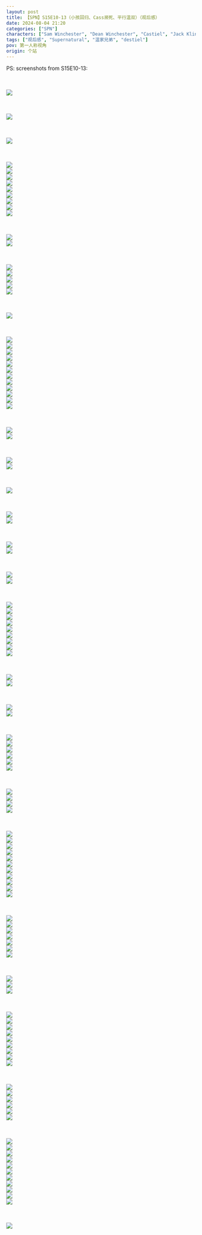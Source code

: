 ```yaml
---
layout: post
title: 【SPN】S15E10-13（小孩回归、Cass濒死、平行温双）（观后感）
date: 2024-08-04 21:20
categories: ["SPN"]
characters: ["Sam Winchester", "Dean Winchester", "Castiel", "Jack Kline"]
tags: ["观后感", "Supernatural", "温家兄弟", "destiel"]
pov: 第一人称视角
origin: 个站
---
```


PS: screenshots from S15E10-13:

<br><br>
![](https://github.com/junesirius/junesirius.github.io/tree/master/assets/images/SPN/S15/2024-08-02-SPN-1510-1.jpg)
<br>

<br><br>
![](https://github.com/junesirius/junesirius.github.io/tree/master/assets/images/SPN/S15/2024-08-02-SPN-1511-1.jpg)
<br>

<br><br>
![](https://github.com/junesirius/junesirius.github.io/tree/master/assets/images/SPN/S15/2024-08-03-SPN-1511-2.jpg)
<br>

<br><br>
![](https://github.com/junesirius/junesirius.github.io/tree/master/assets/images/SPN/S15/2024-08-03-SPN-1511-3.jpg)
<br>
![](https://github.com/junesirius/junesirius.github.io/tree/master/assets/images/SPN/S15/2024-08-03-SPN-1511-4.jpg)
<br>
![](https://github.com/junesirius/junesirius.github.io/tree/master/assets/images/SPN/S15/2024-08-03-SPN-1511-5.jpg)
<br>
![](https://github.com/junesirius/junesirius.github.io/tree/master/assets/images/SPN/S15/2024-08-03-SPN-1511-6.jpg)
<br>
![](https://github.com/junesirius/junesirius.github.io/tree/master/assets/images/SPN/S15/2024-08-03-SPN-1511-7.jpg)
<br>
![](https://github.com/junesirius/junesirius.github.io/tree/master/assets/images/SPN/S15/2024-08-03-SPN-1511-8.jpg)
<br>
![](https://github.com/junesirius/junesirius.github.io/tree/master/assets/images/SPN/S15/2024-08-03-SPN-1511-9.jpg)
<br>
![](https://github.com/junesirius/junesirius.github.io/tree/master/assets/images/SPN/S15/2024-08-03-SPN-1511-10.jpg)
<br>
![](https://github.com/junesirius/junesirius.github.io/tree/master/assets/images/SPN/S15/2024-08-03-SPN-1511-11.jpg)
<br>

<br><br>
![](https://github.com/junesirius/junesirius.github.io/tree/master/assets/images/SPN/S15/2024-08-03-SPN-1511-12.jpg)
<br>
![](https://github.com/junesirius/junesirius.github.io/tree/master/assets/images/SPN/S15/2024-08-03-SPN-1511-13.jpg)
<br>

<br><br>
![](https://github.com/junesirius/junesirius.github.io/tree/master/assets/images/SPN/S15/2024-08-03-SPN-1512-1.jpg)
<br>
![](https://github.com/junesirius/junesirius.github.io/tree/master/assets/images/SPN/S15/2024-08-03-SPN-1512-2.jpg)
<br>
![](https://github.com/junesirius/junesirius.github.io/tree/master/assets/images/SPN/S15/2024-08-03-SPN-1512-3.jpg)
<br>
![](https://github.com/junesirius/junesirius.github.io/tree/master/assets/images/SPN/S15/2024-08-03-SPN-1512-4.jpg)
<br>
![](https://github.com/junesirius/junesirius.github.io/tree/master/assets/images/SPN/S15/2024-08-03-SPN-1512-5.jpg)
<br>

<br><br>
![](https://github.com/junesirius/junesirius.github.io/tree/master/assets/images/SPN/S15/2024-08-03-SPN-1512-6.jpg)
<br>

<br><br>
![](https://github.com/junesirius/junesirius.github.io/tree/master/assets/images/SPN/S15/2024-08-03-SPN-1512-7.jpg)
<br>
![](https://github.com/junesirius/junesirius.github.io/tree/master/assets/images/SPN/S15/2024-08-03-SPN-1512-8.jpg)
<br>
![](https://github.com/junesirius/junesirius.github.io/tree/master/assets/images/SPN/S15/2024-08-03-SPN-1512-9.jpg)
<br>
![](https://github.com/junesirius/junesirius.github.io/tree/master/assets/images/SPN/S15/2024-08-03-SPN-1512-10.jpg)
<br>
![](https://github.com/junesirius/junesirius.github.io/tree/master/assets/images/SPN/S15/2024-08-03-SPN-1512-11.jpg)
<br>
![](https://github.com/junesirius/junesirius.github.io/tree/master/assets/images/SPN/S15/2024-08-03-SPN-1512-12.jpg)
<br>
![](https://github.com/junesirius/junesirius.github.io/tree/master/assets/images/SPN/S15/2024-08-03-SPN-1512-13.jpg)
<br>
![](https://github.com/junesirius/junesirius.github.io/tree/master/assets/images/SPN/S15/2024-08-03-SPN-1512-14.jpg)
<br>
![](https://github.com/junesirius/junesirius.github.io/tree/master/assets/images/SPN/S15/2024-08-03-SPN-1512-15.jpg)
<br>
![](https://github.com/junesirius/junesirius.github.io/tree/master/assets/images/SPN/S15/2024-08-03-SPN-1512-16.jpg)
<br>
![](https://github.com/junesirius/junesirius.github.io/tree/master/assets/images/SPN/S15/2024-08-03-SPN-1512-17.jpg)
<br>
![](https://github.com/junesirius/junesirius.github.io/tree/master/assets/images/SPN/S15/2024-08-03-SPN-1512-18.jpg)
<br>

<br><br>
![](https://github.com/junesirius/junesirius.github.io/tree/master/assets/images/SPN/S15/2024-08-03-SPN-1512-19.jpg)
<br>
![](https://github.com/junesirius/junesirius.github.io/tree/master/assets/images/SPN/S15/2024-08-03-SPN-1512-20.jpg)
<br>

<br><br>
![](https://github.com/junesirius/junesirius.github.io/tree/master/assets/images/SPN/S15/2024-08-03-SPN-1512-21.jpg)
<br>
![](https://github.com/junesirius/junesirius.github.io/tree/master/assets/images/SPN/S15/2024-08-03-SPN-1512-22.jpg)
<br>

<br><br>
![](https://github.com/junesirius/junesirius.github.io/tree/master/assets/images/SPN/S15/2024-08-03-SPN-1512-23.jpg)
<br>

<br><br>
![](https://github.com/junesirius/junesirius.github.io/tree/master/assets/images/SPN/S15/2024-08-03-SPN-1512-24.jpg)
<br>
![](https://github.com/junesirius/junesirius.github.io/tree/master/assets/images/SPN/S15/2024-08-03-SPN-1512-25.jpg)
<br>

<br><br>
![](https://github.com/junesirius/junesirius.github.io/tree/master/assets/images/SPN/S15/2024-08-03-SPN-1512-26.jpg)
<br>
![](https://github.com/junesirius/junesirius.github.io/tree/master/assets/images/SPN/S15/2024-08-03-SPN-1512-27.jpg)
<br>

<br><br>
![](https://github.com/junesirius/junesirius.github.io/tree/master/assets/images/SPN/S15/2024-08-03-SPN-1513-1.jpg)
<br>
![](https://github.com/junesirius/junesirius.github.io/tree/master/assets/images/SPN/S15/2024-08-04-SPN-1513-45.jpg)
<br>

<br><br>
![](https://github.com/junesirius/junesirius.github.io/tree/master/assets/images/SPN/S15/2024-08-03-SPN-1513-5.jpg)
<br>
![](https://github.com/junesirius/junesirius.github.io/tree/master/assets/images/SPN/S15/2024-08-03-SPN-1513-6.jpg)
<br>
![](https://github.com/junesirius/junesirius.github.io/tree/master/assets/images/SPN/S15/2024-08-03-SPN-1513-7.jpg)
<br>
![](https://github.com/junesirius/junesirius.github.io/tree/master/assets/images/SPN/S15/2024-08-03-SPN-1513-8.jpg)
<br>
![](https://github.com/junesirius/junesirius.github.io/tree/master/assets/images/SPN/S15/2024-08-03-SPN-1513-9.jpg)
<br>
![](https://github.com/junesirius/junesirius.github.io/tree/master/assets/images/SPN/S15/2024-08-03-SPN-1513-10.jpg)
<br>
![](https://github.com/junesirius/junesirius.github.io/tree/master/assets/images/SPN/S15/2024-08-03-SPN-1513-11.jpg)
<br>
![](https://github.com/junesirius/junesirius.github.io/tree/master/assets/images/SPN/S15/2024-08-03-SPN-1513-12.jpg)
<br>
![](https://github.com/junesirius/junesirius.github.io/tree/master/assets/images/SPN/S15/2024-08-03-SPN-1513-13.jpg)
<br>

<br><br>
![](https://github.com/junesirius/junesirius.github.io/tree/master/assets/images/SPN/S15/2024-08-03-SPN-1513-14.jpg)
<br>
![](https://github.com/junesirius/junesirius.github.io/tree/master/assets/images/SPN/S15/2024-08-03-SPN-1513-15.jpg)
<br>

<br><br>
![](https://github.com/junesirius/junesirius.github.io/tree/master/assets/images/SPN/S15/2024-08-03-SPN-1513-16.jpg)
<br>
![](https://github.com/junesirius/junesirius.github.io/tree/master/assets/images/SPN/S15/2024-08-03-SPN-1513-17.jpg)
<br>

<br><br>
![](https://github.com/junesirius/junesirius.github.io/tree/master/assets/images/SPN/S15/2024-08-03-SPN-1513-18.jpg)
<br>
![](https://github.com/junesirius/junesirius.github.io/tree/master/assets/images/SPN/S15/2024-08-03-SPN-1513-19.jpg)
<br>
![](https://github.com/junesirius/junesirius.github.io/tree/master/assets/images/SPN/S15/2024-08-03-SPN-1513-20.jpg)
<br>
![](https://github.com/junesirius/junesirius.github.io/tree/master/assets/images/SPN/S15/2024-08-03-SPN-1513-21.jpg)
<br>
![](https://github.com/junesirius/junesirius.github.io/tree/master/assets/images/SPN/S15/2024-08-03-SPN-1513-22.jpg)
<br>
![](https://github.com/junesirius/junesirius.github.io/tree/master/assets/images/SPN/S15/2024-08-03-SPN-1513-23.jpg)
<br>

<br><br>
![](https://github.com/junesirius/junesirius.github.io/tree/master/assets/images/SPN/S15/2024-08-03-SPN-1513-24.jpg)
<br>
![](https://github.com/junesirius/junesirius.github.io/tree/master/assets/images/SPN/S15/2024-08-03-SPN-1513-25.jpg)
<br>
![](https://github.com/junesirius/junesirius.github.io/tree/master/assets/images/SPN/S15/2024-08-03-SPN-1513-26.jpg)
<br>
![](https://github.com/junesirius/junesirius.github.io/tree/master/assets/images/SPN/S15/2024-08-03-SPN-1513-27.jpg)
<br>

<br><br>
![](https://github.com/junesirius/junesirius.github.io/tree/master/assets/images/SPN/S15/2024-08-03-SPN-1513-28.jpg)
<br>
![](https://github.com/junesirius/junesirius.github.io/tree/master/assets/images/SPN/S15/2024-08-03-SPN-1513-29.jpg)
<br>
![](https://github.com/junesirius/junesirius.github.io/tree/master/assets/images/SPN/S15/2024-08-03-SPN-1513-30.jpg)
<br>
![](https://github.com/junesirius/junesirius.github.io/tree/master/assets/images/SPN/S15/2024-08-03-SPN-1513-31.jpg)
<br>
![](https://github.com/junesirius/junesirius.github.io/tree/master/assets/images/SPN/S15/2024-08-03-SPN-1513-32.jpg)
<br>
![](https://github.com/junesirius/junesirius.github.io/tree/master/assets/images/SPN/S15/2024-08-03-SPN-1513-33.jpg)
<br>
![](https://github.com/junesirius/junesirius.github.io/tree/master/assets/images/SPN/S15/2024-08-03-SPN-1513-34.jpg)
<br>
![](https://github.com/junesirius/junesirius.github.io/tree/master/assets/images/SPN/S15/2024-08-03-SPN-1513-35.jpg)
<br>
![](https://github.com/junesirius/junesirius.github.io/tree/master/assets/images/SPN/S15/2024-08-03-SPN-1513-36.jpg)
<br>
![](https://github.com/junesirius/junesirius.github.io/tree/master/assets/images/SPN/S15/2024-08-03-SPN-1513-37.jpg)
<br>
![](https://github.com/junesirius/junesirius.github.io/tree/master/assets/images/SPN/S15/2024-08-04-SPN-1513-38.jpg)
<br>

<br><br>
![](https://github.com/junesirius/junesirius.github.io/tree/master/assets/images/SPN/S15/2024-08-04-SPN-1513-39.jpg)
<br>
![](https://github.com/junesirius/junesirius.github.io/tree/master/assets/images/SPN/S15/2024-08-04-SPN-1513-40.jpg)
<br>
![](https://github.com/junesirius/junesirius.github.io/tree/master/assets/images/SPN/S15/2024-08-04-SPN-1513-41.jpg)
<br>
![](https://github.com/junesirius/junesirius.github.io/tree/master/assets/images/SPN/S15/2024-08-04-SPN-1513-42.jpg)
<br>
![](https://github.com/junesirius/junesirius.github.io/tree/master/assets/images/SPN/S15/2024-08-04-SPN-1513-43.jpg)
<br>
![](https://github.com/junesirius/junesirius.github.io/tree/master/assets/images/SPN/S15/2024-08-04-SPN-1513-44.jpg)
<br>
![](https://github.com/junesirius/junesirius.github.io/tree/master/assets/images/SPN/S15/2024-08-04-SPN-1513-46.jpg)
<br>

<br><br>
![](https://github.com/junesirius/junesirius.github.io/tree/master/assets/images/SPN/S15/2024-08-04-SPN-1513-47.jpg)
<br>
![](https://github.com/junesirius/junesirius.github.io/tree/master/assets/images/SPN/S15/2024-08-04-SPN-1513-48.jpg)
<br>
![](https://github.com/junesirius/junesirius.github.io/tree/master/assets/images/SPN/S15/2024-08-04-SPN-1513-49.jpg)
<br>

<br><br>
![](https://github.com/junesirius/junesirius.github.io/tree/master/assets/images/SPN/S15/2024-08-04-SPN-1513-50.jpg)
<br>
![](https://github.com/junesirius/junesirius.github.io/tree/master/assets/images/SPN/S15/2024-08-04-SPN-1513-51.jpg)
<br>
![](https://github.com/junesirius/junesirius.github.io/tree/master/assets/images/SPN/S15/2024-08-04-SPN-1513-52.jpg)
<br>
![](https://github.com/junesirius/junesirius.github.io/tree/master/assets/images/SPN/S15/2024-08-04-SPN-1513-53.jpg)
<br>
![](https://github.com/junesirius/junesirius.github.io/tree/master/assets/images/SPN/S15/2024-08-04-SPN-1513-54.jpg)
<br>
![](https://github.com/junesirius/junesirius.github.io/tree/master/assets/images/SPN/S15/2024-08-04-SPN-1513-55.jpg)
<br>
![](https://github.com/junesirius/junesirius.github.io/tree/master/assets/images/SPN/S15/2024-08-04-SPN-1513-56.jpg)
<br>
![](https://github.com/junesirius/junesirius.github.io/tree/master/assets/images/SPN/S15/2024-08-04-SPN-1513-57.jpg)
<br>
![](https://github.com/junesirius/junesirius.github.io/tree/master/assets/images/SPN/S15/2024-08-04-SPN-1513-58.jpg)
<br>

<br><br>
![](https://github.com/junesirius/junesirius.github.io/tree/master/assets/images/SPN/S15/2024-08-04-SPN-1513-59.jpg)
<br>
![](https://github.com/junesirius/junesirius.github.io/tree/master/assets/images/SPN/S15/2024-08-04-SPN-1513-60.jpg)
<br>
![](https://github.com/junesirius/junesirius.github.io/tree/master/assets/images/SPN/S15/2024-08-04-SPN-1513-61.jpg)
<br>
![](https://github.com/junesirius/junesirius.github.io/tree/master/assets/images/SPN/S15/2024-08-04-SPN-1513-62.jpg)
<br>
![](https://github.com/junesirius/junesirius.github.io/tree/master/assets/images/SPN/S15/2024-08-04-SPN-1513-63.jpg)
<br>
![](https://github.com/junesirius/junesirius.github.io/tree/master/assets/images/SPN/S15/2024-08-04-SPN-1513-64.jpg)
<br>


<br><br>
![](https://github.com/junesirius/junesirius.github.io/tree/master/assets/images/SPN/S15/2024-08-03-SPN-1513-2.jpg)
<br>
![](https://github.com/junesirius/junesirius.github.io/tree/master/assets/images/SPN/S15/2024-08-03-SPN-1513-3.jpg)
<br>
![](https://github.com/junesirius/junesirius.github.io/tree/master/assets/images/SPN/S15/2024-08-03-SPN-1513-4.jpg)
<br>
![](https://github.com/junesirius/junesirius.github.io/tree/master/assets/images/SPN/S15/2024-08-04-SPN-1513-65.jpg)
<br>
![](https://github.com/junesirius/junesirius.github.io/tree/master/assets/images/SPN/S15/2024-08-04-SPN-1513-66.jpg)
<br>
![](https://github.com/junesirius/junesirius.github.io/tree/master/assets/images/SPN/S15/2024-08-04-SPN-1513-67.jpg)
<br>
![](https://github.com/junesirius/junesirius.github.io/tree/master/assets/images/SPN/S15/2024-08-04-SPN-1513-68.jpg)
<br>
![](https://github.com/junesirius/junesirius.github.io/tree/master/assets/images/SPN/S15/2024-08-04-SPN-1513-69.jpg)
<br>
![](https://github.com/junesirius/junesirius.github.io/tree/master/assets/images/SPN/S15/2024-08-04-SPN-1513-70.jpg)
<br>
![](https://github.com/junesirius/junesirius.github.io/tree/master/assets/images/SPN/S15/2024-08-04-SPN-1513-71.jpg)
<br>
![](https://github.com/junesirius/junesirius.github.io/tree/master/assets/images/SPN/S15/2024-08-04-SPN-1513-72.jpg)
<br>

<br><br>
![](https://github.com/junesirius/junesirius.github.io/tree/master/assets/images/SPN/S15/2024-08-04-SPN-1513-73.jpg)
<br>
